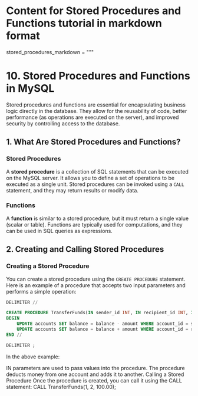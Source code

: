 # Content for Stored Procedures and Functions tutorial in markdown format

stored_procedures_markdown = """

# 10. Stored Procedures and Functions in MySQL

Stored procedures and functions are essential for encapsulating business logic directly in the database. They allow for the reusability of code, better performance (as operations are executed on the server), and improved security by controlling access to the database.

## 1. What Are Stored Procedures and Functions?

### **Stored Procedures**

A **stored procedure** is a collection of SQL statements that can be executed on the MySQL server. It allows you to define a set of operations to be executed as a single unit. Stored procedures can be invoked using a `CALL` statement, and they may return results or modify data.

### **Functions**

A **function** is similar to a stored procedure, but it must return a single value (scalar or table). Functions are typically used for computations, and they can be used in SQL queries as expressions.

## 2. Creating and Calling Stored Procedures

### **Creating a Stored Procedure**

You can create a stored procedure using the `CREATE PROCEDURE` statement. Here is an example of a procedure that accepts two input parameters and performs a simple operation:

```sql
DELIMITER //

CREATE PROCEDURE TransferFunds(IN sender_id INT, IN recipient_id INT, IN amount DECIMAL(10,2))
BEGIN
    UPDATE accounts SET balance = balance - amount WHERE account_id = sender_id;
    UPDATE accounts SET balance = balance + amount WHERE account_id = recipient_id;
END //

DELIMITER ;
```

In the above example:

IN parameters are used to pass values into the procedure.
The procedure deducts money from one account and adds it to another.
Calling a Stored Procedure
Once the procedure is created, you can call it using the CALL statement:
CALL TransferFunds(1, 2, 100.00);
